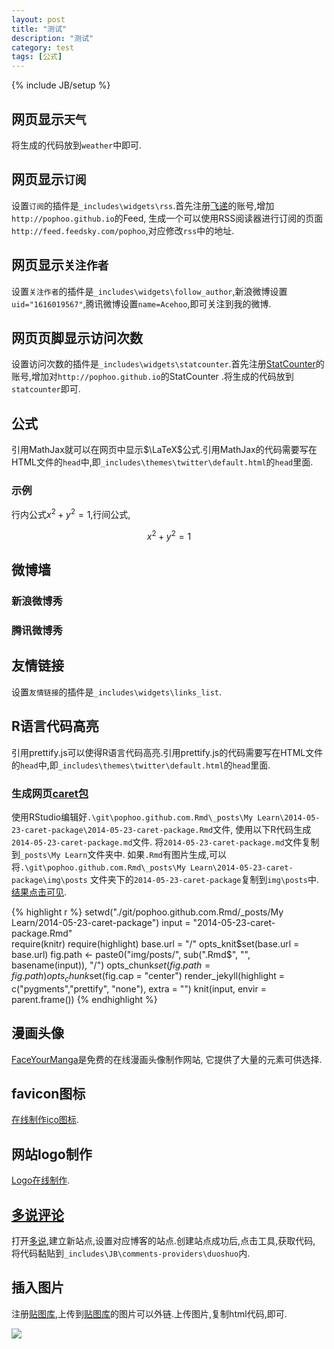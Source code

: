 ```yaml
---
layout: post
title: "测试"
description: "测试"
category: test
tags: [公式]
---
```

{% include JB/setup %}

## 网页显示`天气`

将生成的代码放到`weather`中即可.

## 网页显示`订阅`

设置`订阅`的插件是`_includes\widgets\rss`.首先注册[飞递](http://www.feedsky.com/)的账号,增加`http://pophoo.github.io`的Feed,
生成一个可以使用RSS阅读器进行订阅的页面`http://feed.feedsky.com/pophoo`,对应修改`rss`中的地址.

## 网页显示`关注作者`

设置`关注作者`的插件是`_includes\widgets\follow_author`,新浪微博设置`uid="1616019567"`,腾讯微博设置`name=Acehoo`,即可关注到我的微博.

## 网页页脚显示访问次数

设置访问次数的插件是`_includes\widgets\statcounter`.首先注册[StatCounter](http://statcounter.com/)的账号,增加对`http://pophoo.github.io`的StatCounter
.将生成的代码放到`statcounter`即可.

## 公式

引用MathJax就可以在网页中显示$\LaTeX$公式.引用MathJax的代码需要写在HTML文件的`head`中,即`_includes\themes\twitter\default.html`的`head`里面.

### 示例

行内公式$x^2+y^2=1$,行间公式,

$$x^2+y^2=1$$

## 微博墙

### 新浪微博秀

### 腾讯微博秀

## 友情链接

设置`友情链接`的插件是`_includes\widgets\links_list`.

## R语言代码高亮

引用prettify.js可以使得R语言代码高亮.引用prettify.js的代码需要写在HTML文件的`head`中,即`_includes\themes\twitter\default.html`的`head`里面.

### 生成网页[caret包](http://pophoo.github.io/learn/2014/05/23/caret-package/)

使用RStudio编辑好`.\git\pophoo.github.com.Rmd\_posts\My Learn\2014-05-23-caret-package\2014-05-23-caret-package.Rmd`文件,
使用以下R代码生成`2014-05-23-caret-package.md`文件.
将`2014-05-23-caret-package.md`文件复制到`_posts\My Learn`文件夹中.
如果`.Rmd`有图片生成,可以将`.\git\pophoo.github.com.Rmd\_posts\My Learn\2014-05-23-caret-package\img\posts`
文件夹下的`2014-05-23-caret-package`复制到`img\posts`中.
[结果点击可见](http://pophoo.github.io/learn/2014/05/23/caret-package/).

{% highlight r %}
setwd("./git/pophoo.github.com.Rmd/_posts/My Learn/2014-05-23-caret-package")
input = "2014-05-23-caret-package.Rmd"  
require(knitr)
require(highlight)
base.url = "/"
opts_knit$set(base.url = base.url)
fig.path <- paste0("img/posts/", sub(".Rmd$", "", basename(input)), "/")
opts_chunk$set(fig.path = fig.path)
opts_chunk$set(fig.cap = "center")
render_jekyll(highlight = c("pygments","prettify", "none"), extra = "")
knit(input, envir = parent.frame())
{% endhighlight %}

## 漫画头像

[FaceYourManga](http://www.faceyourmanga.com/)是免费的在线漫画头像制作网站,
它提供了大量的元素可供选择.

## favicon图标

[在线制作ico图标](http://www.bitbug.net/).

## 网站logo制作

[Logo在线制作](http://www.logowu.com/).

## [多说评论](http://duoshuo.com/)

打开[多说](http://duoshuo.com/),建立新站点,设置对应博客的站点.创建站点成功后,点击工具,获取代码,
将代码黏贴到`_includes\JB\comments-providers\duoshuo`内.

## 插入图片

注册[贴图库](http://tietuku.com/),上传到[贴图库](http://tietuku.com/)的图片可以外链.上传图片,复制html代码,即可.

<a href="http://tietuku.com/e651fe05ffdb27da" target="_blank"><img src="http://i1.tietuku.com/e651fe05ffdb27da.gif" /></a>


